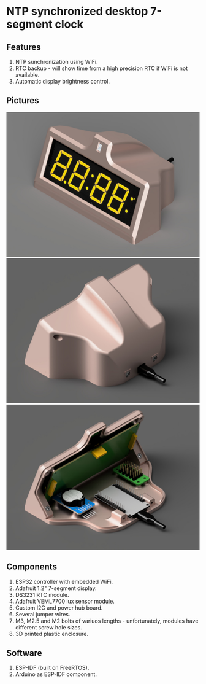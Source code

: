 NTP synchronized desktop 7-segment clock
=======================================================
Features
--------
1. NTP sunchronization using WiFi.
2. RTC backup - will show time from a high precision RTC if WiFi is not available.
3. Automatic display brightness control.

Pictures
--------
![Front view](/readme_assets/assembly_front.jpg)
![Back view](/readme_assets/assembly_back.jpg)
![Inside view](/readme_assets/assembly_guts.jpg)

Components
----------
1. ESP32 controller with embedded WiFi.
2. Adafruit 1.2" 7-segment display.
3. DS3231 RTC module.
4. Adafruit VEML7700 lux sensor module.
5. Custom I2C and power hub board.
6. Several jumper wires.
7. M3, M2.5 and M2 bolts of variuos lengths - unfortunately, modules have different screw hole sizes.
8. 3D printed plastic enclosure.

Software
--------
1. ESP-IDF (built on FreeRTOS).
2. Arduino as ESP-IDF component.